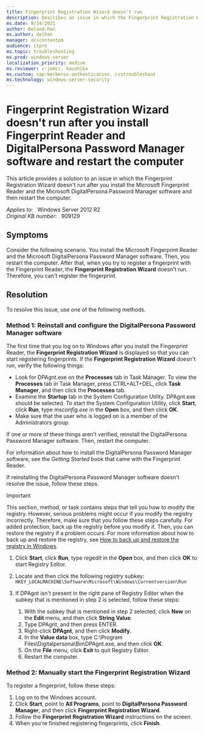 ```yaml
---
title: Fingerprint Registration Wizard doesn't run
description: Describes an issue in which the Fingerprint Registration Wizard doesn't run after you install the Microsoft Fingerprint Reader and the Microsoft DigitalPersona Password Manager software and then restart the computer.
ms.date: 9/24/2021
author: Deland-Han
ms.author: delhan
manager: dcscontentpm
audience: itpro
ms.topic: troubleshooting
ms.prod: windows-server
localization_priority: medium
ms.reviewer: v-jomcc, kaushika
ms.custom: sap:kerberos-authentication, csstroubleshoot
ms.technology: windows-server-security
---
```

# Fingerprint Registration Wizard doesn't run after you install Fingerprint Reader and DigitalPersona Password Manager software and restart the computer

This article provides a solution to an issue in which the Fingerprint Registration Wizard doesn't run after you install the Microsoft Fingerprint Reader and the Microsoft DigitalPersona Password Manager software and then restart the computer.

_Applies to:_ &nbsp; Windows Server 2012 R2  
_Original KB number:_ &nbsp; 909129

## Symptoms

Consider the following scenario. You install the Microsoft Fingerprint Reader and the Microsoft DigitalPersona Password Manager software. Then, you restart the computer. After that, when you try to register a fingerprint with the Fingerprint Reader, the **Fingerprint Registration Wizard** doesn't run. Therefore, you can't register the fingerprint.

## Resolution

To resolve this issue, use one of the following methods.

### Method 1: Reinstall and configure the DigitalPersona Password Manager software

The first time that you log on to Windows after you install the Fingerprint Reader, the **Fingerprint Registration Wizard** is displayed so that you can start registering fingerprints. If the **Fingerprint Registration Wizard** doesn't run, verify the following things:

- Look for DPAgnt.exe on the **Processes** tab in Task Manager. To view the **Processes** tab in Task Manager, press CTRL+ALT+DEL, click **Task Manager**, and then click the **Processes** tab.
- Examine the **Startup** tab in the System Configuration Utility. DPAgnt.exe should be selected. To start the System Configuration Utility, click **Start**, click **Run**, type *msconfig.exe* in the **Open** box, and then click **OK**.
- Make sure that the user who is logged on is a member of the Administrators group.

If one or more of these things aren't verified, reinstall the DigitalPersona Password Manager software. Then, restart the computer.

For information about how to install the DigitalPersona Password Manager software, see the *Getting Started* book that came with the Fingerprint Reader.

If reinstalling the DigitalPersona Password Manager software doesn't resolve the issue, follow these steps.

> [!IMPORTANT]
> This section, method, or task contains steps that tell you how to modify the registry. However, serious problems might occur if you modify the registry incorrectly. Therefore, make sure that you follow these steps carefully. For added protection, back up the registry before you modify it. Then, you can restore the registry if a problem occurs. For more information about how to back up and restore the registry, see [How to back up and restore the registry in Windows](https://support.microsoft.com/help/322756).

1. Click **Start**, click **Run**, type *regedit* in the **Open** box, and then click **OK** to start Registry Editor.
2. Locate and then click the following registry subkey:
    `HKEY_LOCALMACHINE\Software\Microsoft\Windows\Currentversion\Run`

3. If DPAgnt isn't present in the right pane of Registry Editor when the subkey that is mentioned in step 2 is selected, follow these steps:
      1. With the subkey that is mentioned in step 2 selected, click **New** on the **Edit** menu, and then click **String Value**.
      2. Type DPAgnt, and then press ENTER.
      3. Right-click **DPAgnt**, and then click **Modify**.
      4. In the **Value data** box, type C:\Program Files\Digitalpersona\Bin\DPAgnt.exe, and then click **OK**.
      5. On the **File** menu, click **Exit** to quit Registry Editor.
      6. Restart the computer.

### Method 2: Manually start the Fingerprint Registration Wizard

To register a fingerprint, follow these steps:

1. Log on to the Windows account.
2. Click **Start**, point to **All Programs**, point to **DigitalPersona Password Manager**, and then click **Fingerprint Registration Wizard**.
3. Follow the **Fingerprint Registration Wizard** instructions on the screen.
4. When you're finished registering fingerprints, click **Finish**.
